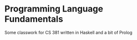 # Programming Language Fundamentals

Some classwork for CS 381 written in Haskell and a bit of Prolog
